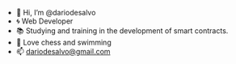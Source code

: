 - 👋 Hi, I’m @dariodesalvo
- :cyclone: Web Developer
- :books: Studying and training in the development of smart contracts.
- :round_pushpin: Love chess and swimming
- 📫 dariodesalvo@gmail.com

<!---
dariodesalvo/dariodesalvo is a ✨ special ✨ repository because its `README.md` (this file) appears on your GitHub profile.
You can click the Preview link to take a look at your changes.
--->
